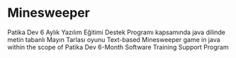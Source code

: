 # Minesweeper
Patika Dev 6 Aylık Yazılım Eğitimi Destek Programı kapsamında java dilinde metin tabanlı Mayın Tarlası oyunu
Text-based Minesweeper game in java within the scope of Patika Dev 6-Month Software Training Support Program

